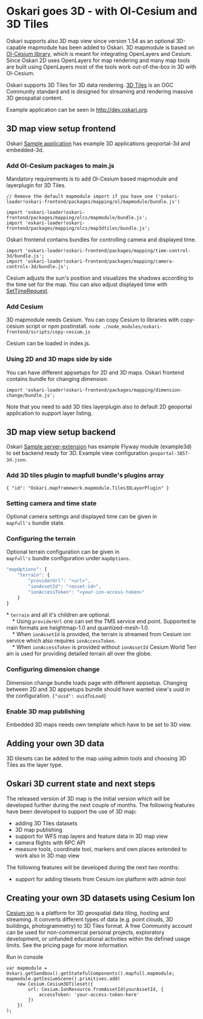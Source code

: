 # Oskari goes 3D - with Ol-Cesium and 3D Tiles

Oskari supports also 3D map view since version 1.54 as an optional 3D-capable mapmodule has been added to Oskari. 3D mapmodule is based on [Ol-Cesium library](https://openlayers.org/ol-cesium/), which is meant for integrating OpenLayers and Cesium. Since Oskari 2D uses OpenLayers for map rendering and many map tools are built using OpenLayers most of the tools work out-of-the-box in 3D with Ol-Cesium.

Oskari supports 3D Tiles for 3D data rendering. [3D Tiles](https://www.opengeospatial.org/standards/3DTiles) is an OGC Community standard and is designed for streaming and rendering massive 3D geospatial content.

Example application can be seen in http://dev.oskari.org.

## 3D map view setup frontend
Oskari [Sample application](https://github.com/oskariorg/sample-application) has example 3D applications geoportal-3d and embedded-3d.

### Add Ol-Cesium packages to main.js
Mandatory requirements is to add Ol-Cesium based mapmodule and layerplugin for 3D Tiles. 

```
// Remove the default mapmodule import if you have one ('oskari-loader!oskari-frontend/packages/mapping/ol/mapmodule/bundle.js')

import 'oskari-loader!oskari-frontend/packages/mapping/olcs/mapmodule/bundle.js';
import 'oskari-loader!oskari-frontend/packages/mapping/olcs/map3dtiles/bundle.js';

```

Oskari frontend contains bundles for controlling camera and displayed time.
```
import 'oskari-loader!oskari-frontend/packages/mapping/time-control-3d/bundle.js';
import 'oskari-loader!oskari-frontend/packages/mapping/camera-controls-3d/bundle.js';
```
Cesium adjusts the sun's position and visualizes the shadows according to the time set for the map. You can also adjust displayed time with [SetTimeRequest](https://oskari.org/api/requests#unreleased/mapping/mapmodule/request/SetTimeRequest.md).

### Add Cesium
3D mapmodule needs Cesium. You can copy Cesium to libraries with copy-cesium script or npm postinstall.
`node ./node_modules/oskari-frontend/scripts/copy-cesium.js`

Cesium can be loaded in index.js.

### Using 2D and 3D maps side by side
You can have different appsetups for 2D and 3D maps. Oskari frontend contains bundle for changing dimension.
```
import 'oskari-loader!oskari-frontend/packages/mapping/dimension-change/bundle.js';
```
Note that you need to add 3D tiles layerplugin also to default 2D geoportal application to support layer listing.

## 3D map view setup backend
Oskari [Sample server-extension](https://github.com/oskariorg/sample-server-extension) has example Flyway module (example3d) to set backend ready for 3D. Example view configuration `geoportal-3857-3d.json`.

### Add 3D tiles plugin to mapfull bundle's plugins array

`{ "id": "Oskari.mapframework.mapmodule.Tiles3DLayerPlugin" }`

### Setting camera and time state
Optional camera settings and displayed time can be given in `mapfull's` bundle state.

### Configuring the terrain

Optional terrain configuration can be given in `mapfull's` bundle configuration under `mapOptions`.

```javascript
"mapOptions": {
    "terrain": {
        "providerUrl": "<url>",
        "ionAssetId": "<asset-id>",
        "ionAccessToken": "<your-ion-access-token>"
    }
}
```
* `terrain` and all it's children are optional. 
    * Using `providerUrl` one can set the TMS service end point. Supported terrain formats are heightmap-1.0 and quantized-mesh-1.0. 
    * When `ionAssetId` is provided, the terrain is streamed from Cesium ion service which also requires `ionAccessToken`. 
    * When `ionAccessToken` is provided without `ionAssetId` Cesium World Terrain is used for providing detailed terrain all over the globe.

### Configuring dimension change
Dimension change bundle loads page with different appsetup. Changing between 2D and 3D appsetups bundle should have wanted view's uuid in the configuration.
`{"uuid": uuidToLoad}`

### Enable 3D map publishing
Embedded 3D maps needs own template which have to be set to 3D view.

## Adding your own 3D data

3D tilesets can be added to the map using admin tools and choosing 3D Tiles as the layer type.

## Oskari 3D current state and next steps

The released version of 3D map is the initial version which will be developed further during the next couple of months. The following features have been developed to support the use of 3D map:

* adding 3D Tiles datasets
* 3D map publishing
* support for WFS map layers and feature data in 3D map view
* camera flights with RPC API
* measure tools, coordinate tool, markers and own places extended to work also in 3D map view

The following features will be developed during the next two months:
* support for adding tilesets from Cesium ion platform with admin tool

## Creating your own 3D datasets using Cesium Ion

[Cesium ion](https://cesium.com/cesium-ion/) is a platform for 3D geospatial data tiling, hosting and streaming. It converts different types of data (e.g. point clouds, 3D buildings, photogrammetry) to 3D Tiles format. A free Community account can be used for non-commercial personal projects, exploratory development, or unfunded educational activities within the defined usage limits. See the pricing page for more information.

Run in console
```
var mapmodule = Oskari.getSandbox().getStatefulComponents().mapfull.mapmodule;
mapmodule.getCesiumScene().primitives.add(
    new Cesium.Cesium3DTileset({
        url: Cesium.IonResource.fromAssetId(yourAssetId, {
            accessToken: 'your-access-token-here'
        })
    })
);
```
